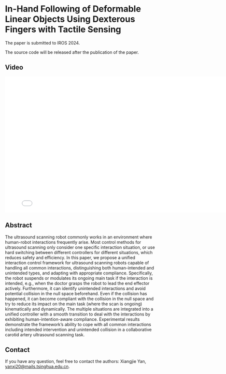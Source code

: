 # In-Hand Following of Deformable Linear Objects Using Dexterous Fingers with Tactile Sensing

The paper is submitted to IROS 2024.

The source code will be released after the publication of the paper.

<!-- [[arXiv](https://arxiv.org/abs/2403.12676)] -->


## Video

<p align="center">
<iframe width="800" height="450" src="./iros24v2__.mp4" title="iros24 video" frameborder="0" allow="accelerometer; autoplay; clipboard-write; encrypted-media; gyroscope; picture-in-picture" allowfullscreen> </iframe>
</p>


## Abstract

The ultrasound scanning robot commonly works in an environment where human-robot interactions frequently arise. Most control methods for ultrasound scanning only consider one specific interaction situation, or use hard switching between different controllers for different situations, which reduces safety and efficiency. In this paper, we propose a unified interaction control framework for ultrasound scanning robots capable of handling all common interactions, distinguishing both human-intended and unintended types, and adapting with
appropriate compliance. Specifically, the robot suspends or modulates its ongoing main task if the interaction is intended, e.g., when the doctor grasps the robot to lead the end effector actively. Furthermore, it can identify unintended interactions and avoid potential collision in the null space beforehand. Even if the collision has happened, it can become compliant with the collision in the null space and try to reduce its impact on the main task (where the scan is ongoing) kinematically and dynamically. The multiple situations are integrated into a unified controller with a smooth transition to deal with the interactions by exhibiting human-intention-aware compliance. Experimental results demonstrate the framework’s ability to cope with all common interactions including intended intervention and unintended collision in a collaborative carotid artery ultrasound scanning task.

## Contact

If you have any question, feel free to contact the authors: Xiangjie Yan, <yanxj20@mails.tsinghua.edu.cn>.

<!-- Mingrui Yu's Homepage is at [mingrui-yu.github.io](https://mingrui-yu.github.io). -->

